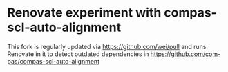 # Renovate experiment with compas-scl-auto-alignment

This fork is regularly updated via https://github.com/wei/pull and runs Renovate in it to detect
outdated dependencies in https://github.com/com-pas/compas-scl-auto-alignment
